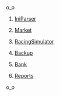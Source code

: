 o_o

1. [IniParser](/ParserForIniFile/ParserForIniFile)

2. [Market](/Shop/Shop)

3. [RacingSimulator](/RacingSimulator/RacingSimulator)

4. [Backup](/BackUp/BackUp)

5. [Bank](/Bank/Bank)

6. [Reports](/Reports/Reports)


o_o

